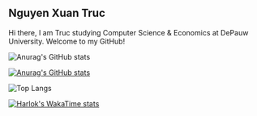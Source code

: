 Nguyen Xuan Truc 
--------------------------------------------------

Hi there, I am Truc studying Computer Science & Economics at DePauw University. Welcome to my GitHub! 

![Anurag's GitHub stats](https://github-readme-stats.vercel.app/api?username=trucnguyen10&show_icons=true&bg_color=00000000)

[![Anurag's GitHub stats](https://github-readme-stats.vercel.app/api?username=trucnguyen10)](https://github.com/anuraghazra/github-readme-stats)

![Top Langs](https://github-readme-stats.vercel.app/api/top-langs/?username=trucnguyen10&layout=compact)

[![Harlok's WakaTime stats](https://github-readme-stats.vercel.app/api/wakatime?username=trucnguyen10)](https://github.com/anuraghazra/github-readme-stats)


